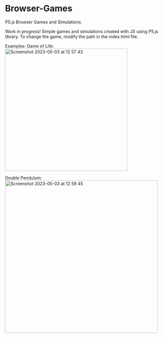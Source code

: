 # Browser-Games
P5.js Browser Games and Simulations.

Work in progress! Simple games and simulations created with JS using P5.js library. To change the game, modify the path in the index.html file.

Examples:
Game of Life:
<img width="402" alt="Screenshot 2023-05-03 at 12 57 43" src="https://user-images.githubusercontent.com/45429986/235988252-04eec522-6cf3-44a3-9a8e-f869425e997c.png">

Double Pendulum:
<img width="501" alt="Screenshot 2023-05-03 at 12 59 45" src="https://user-images.githubusercontent.com/45429986/235988472-dc89c82d-bc9f-44fa-adc5-cdc5c0299765.png">
